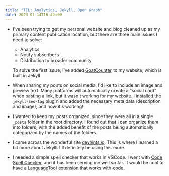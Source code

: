 ```yaml
---
title: "TIL: Analytics, Jekyll, Open Graph"
date: 2023-01-14T16:40:00
---
```


- I've been trying to get my personal website and blog cleaned up as my primary content publication location, but there are three main issues I need to solve:
  - Analytics
  - Notify subscribers
  - Distribution to broader community
  
  To solve the first issue, I've added [GoatCounter](https://www.goatcounter.com/) to my website, which is built in Jekyll
- When sharing my posts on social media, I'd like to include an image and preview text. Many platforms will automatically create a "social card" when pasting a link, but it wasn't working for my website. I installed the `jekyll-seo-tag` plugin and added the necessary meta data (description and image), and now it's working!
- I wanted to keep my posts organized, since they were all in a single `_posts` folder in the root directory. I found out that I can organize them into folders, with the added benefit of the posts being automatically categorized by the names of the folders.
- I came across the wonderful site [devhints.io](devhints.io). This is where I learned a bit more about Jekyll. I'll definitely be using this more.
- I needed a simple spell checker that works in VSCode. I went with [Code Spell Checker](https://marketplace.visualstudio.com/items?itemName=streetsidesoftware.code-spell-checker), and it has been serving me well so far. It would be cool to have a [LanguageTool](https://languagetool.org/) extension that works with code.
